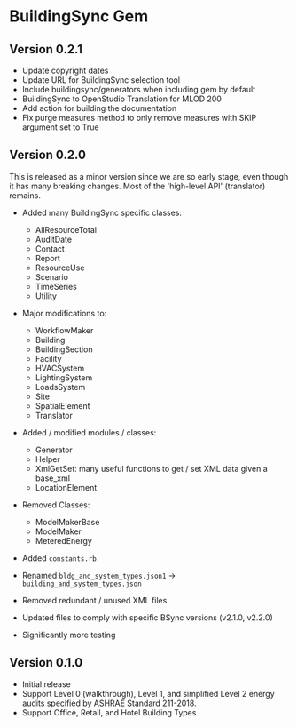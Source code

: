 # BuildingSync Gem

## Version 0.2.1

- Update copyright dates
- Update URL for BuildingSync selection tool
- Include buildingsync/generators when including gem by default
- BuildingSync to OpenStudio Translation for MLOD 200
- Add action for building the documentation
- Fix purge measures method to only remove measures with SKIP argument set to True

## Version 0.2.0

This is released as a minor version since we are so early stage, even though it has many breaking changes.  Most of the 'high-level API' (translator) remains.

- Added many BuildingSync specific classes:
    - AllResourceTotal
    - AuditDate
    - Contact
    - Report
    - ResourceUse
    - Scenario
    - TimeSeries
    - Utility

- Major modifications to:
    - WorkflowMaker
    - Building
    - BuildingSection
    - Facility
    - HVACSystem
    - LightingSystem
    - LoadsSystem
    - Site
    - SpatialElement
    - Translator
    
- Added / modified modules / classes:
    - Generator
    - Helper
    - XmlGetSet: many useful functions to get / set XML data given a base_xml
    - LocationElement
    
- Removed Classes:
    - ModelMakerBase
    - ModelMaker
    - MeteredEnergy
    
- Added `constants.rb`
- Renamed `bldg_and_system_types.json1` -> `building_and_system_types.json`
- Removed redundant / unused XML files
- Updated files to comply with specific BSync versions (v2.1.0, v2.2.0)
- Significantly more testing

## Version 0.1.0

* Initial release
* Support Level 0 (walkthrough), Level 1, and simplified Level 2 energy audits specified by ASHRAE Standard 211-2018. 
* Support Office, Retail, and Hotel Building Types
